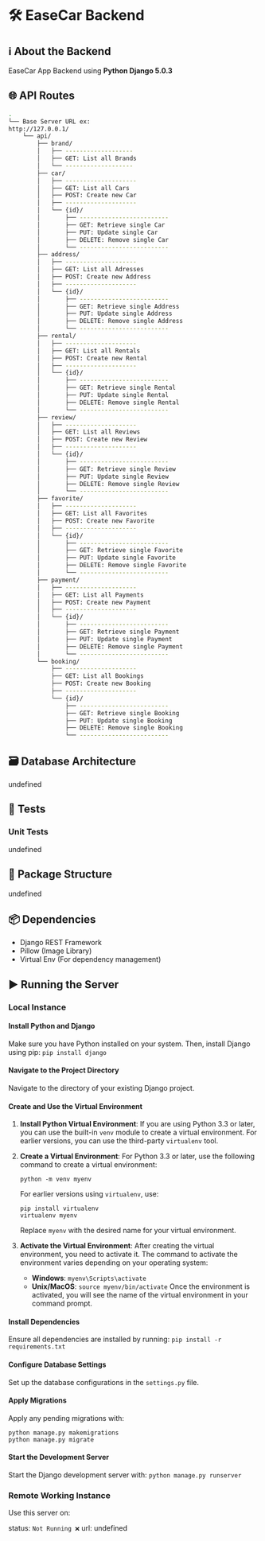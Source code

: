 # 🛠 EaseCar Backend

## ℹ️ About the Backend
EaseCar App Backend using **Python Django 5.0.3**

## 🌐 API Routes
```bash
.
└── Base Server URL ex: 
http://127.0.0.1/
    └── api/
        ├── brand/
        │   ├── -------------------
        │   ├── GET: List all Brands
        │   └── -------------------
        ├── car/
        │   ├── --------------------
        │   ├── GET: List all Cars
        │   ├── POST: Create new Car
        │   ├── --------------------
        │   └── {id}/
        │       ├── -------------------------
        │       ├── GET: Retrieve single Car
        │       ├── PUT: Update single Car
        │       ├── DELETE: Remove single Car
        │       └── -------------------------
        ├── address/
        │   ├── --------------------
        │   ├── GET: List all Adresses
        │   ├── POST: Create new Address
        │   ├── --------------------
        │   └── {id}/
        │       ├── -------------------------
        │       ├── GET: Retrieve single Address
        │       ├── PUT: Update single Address
        │       ├── DELETE: Remove single Address
        │       └── -------------------------
        ├── rental/
        │   ├── --------------------
        │   ├── GET: List all Rentals
        │   ├── POST: Create new Rental
        │   ├── --------------------
        │   └── {id}/
        │       ├── -------------------------
        │       ├── GET: Retrieve single Rental
        │       ├── PUT: Update single Rental
        │       ├── DELETE: Remove single Rental
        │       └── -------------------------
        ├── review/
        │   ├── --------------------
        │   ├── GET: List all Reviews
        │   ├── POST: Create new Review
        │   ├── --------------------
        │   └── {id}/
        │       ├── -------------------------
        │       ├── GET: Retrieve single Review
        │       ├── PUT: Update single Review
        │       ├── DELETE: Remove single Review
        │       └── -------------------------
        ├── favorite/
        │   ├── --------------------
        │   ├── GET: List all Favorites
        │   ├── POST: Create new Favorite
        │   ├── --------------------
        │   └── {id}/
        │       ├── -------------------------
        │       ├── GET: Retrieve single Favorite
        │       ├── PUT: Update single Favorite
        │       ├── DELETE: Remove single Favorite
        │       └── -------------------------
        ├── payment/
        │   ├── --------------------
        │   ├── GET: List all Payments
        │   ├── POST: Create new Payment
        │   ├── --------------------
        │   └── {id}/
        │       ├── -------------------------
        │       ├── GET: Retrieve single Payment
        │       ├── PUT: Update single Payment
        │       ├── DELETE: Remove single Payment
        │       └── -------------------------
        └── booking/
            ├── --------------------
            ├── GET: List all Bookings
            ├── POST: Create new Booking
            ├── --------------------
            └── {id}/
                ├── -------------------------
                ├── GET: Retrieve single Booking
                ├── PUT: Update single Booking
                ├── DELETE: Remove single Booking
                └── -------------------------
```
## 🗃️ Database Architecture
undefined

## 🧪 Tests

### Unit Tests
undefined

## :file_folder: Package Structure
undefined

## :package: Dependencies
- Django REST Framework
- Pillow (Image Library)
- Virtual Env (For dependency management)

## ▶️ Running the Server

### Local Instance

#### Install Python and Django
Make sure you have Python installed on your system. Then, install Django using pip:
`pip install django`

#### Navigate to the Project Directory
Navigate to the directory of your existing Django project.

#### Create and Use the Virtual Environment

1. **Install Python Virtual Environment**:
   If you are using Python 3.3 or later, you can use the built-in `venv` module to create a virtual environment. For earlier versions, you can use the third-party `virtualenv` tool.<br/>

2. **Create a Virtual Environment**:
   For Python 3.3 or later, use the following command to create a virtual environment:
   ```
   python -m venv myenv
   ```
   For earlier versions using `virtualenv`, use:
   ```
   pip install virtualenv
   virtualenv myenv
   ```
   Replace `myenv` with the desired name for your virtual environment.<br/>

3. **Activate the Virtual Environment**:
   After creating the virtual environment, you need to activate it. The command to activate the environment varies depending on your operating system:
   - **Windows**:
     `myenv\Scripts\activate`
   - **Unix/MacOS**:
     `source myenv/bin/activate`
   Once the environment is activated, you will see the name of the virtual environment in your command prompt.

#### Install Dependencies
Ensure all dependencies are installed by running: 
`pip install -r requirements.txt`

#### Configure Database Settings
Set up the database configurations in the `settings.py` file.

#### Apply Migrations
Apply any pending migrations with: 
```
python manage.py makemigrations 
python manage.py migrate
```
#### Start the Development Server
Start the Django development server with: 
`python manage.py runserver`

### Remote Working Instance

Use this server on:

status: `Not Running ❌`
url: undefined
